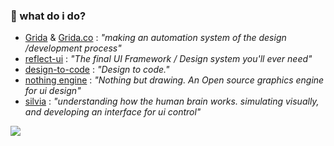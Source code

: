 ### 🔭 what do i do?

- [Grida](https://github.com/gridaco) & [Grida.co](https://grida.co) : *"making an automation system of the design /development process"*
- [reflect-ui](https://github.com/reflect-ui) : *"The final UI Framework / Design system you'll ever need"*
- [design-to-code](https://github.com/gridaco/designto-code) : *"Design to code."*
- [nothing engine](https://github.com/gridaco/nothing) : *"Nothing but drawing. An Open source graphics engine for ui design"*
- [silvia](https://github.com/softmarshmallow/silvia) : *"understanding how the human brain works. simulating visually, and developing an interface for ui control"*


![](https://github-readme-stats.vercel.app/api?username=softmarshmallow)


<!--
- [snacks](https://github.com/snackso) : *"creating a social based map platform and offline hardware infrastructure opened for anyone with the goal"*
--!>


<!--
**softmarshmallow/softmarshmallow** is a ✨ _special_ ✨ repository because its `README.md` (this file) appears on your GitHub profile.

Here are some ideas to get you started:

- 🔭 I’m currently working on ...
- 🌱 I’m currently learning ...
- 👯 I’m looking to collaborate on ...
- 🤔 I’m looking for help with ...
- 💬 Ask me about ...
- 📫 How to reach me: ...
- 😄 Pronouns: ...
- ⚡ Fun fact: ...
-->
